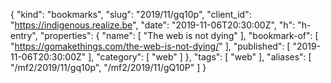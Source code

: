 {
  "kind": "bookmarks",
  "slug": "2019/11/gq10p",
  "client_id": "https://indigenous.realize.be",
  "date": "2019-11-06T20:30:00Z",
  "h": "h-entry",
  "properties": {
    "name": [
      "The web is not dying"
    ],
    "bookmark-of": [
      "https://gomakethings.com/the-web-is-not-dying/"
    ],
    "published": [
      "2019-11-06T20:30:00Z"
    ],
    "category": [
      "web"
    ]
  },
  "tags": [
    "web"
  ],
  "aliases": [
    "/mf2/2019/11/gq10p",
    "/mf2/2019/11/gQ10P"
  ]
}
